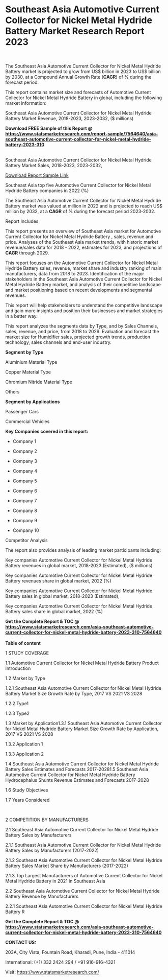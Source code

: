 <h1>Southeast Asia Automotive Current Collector for Nickel Metal Hydride Battery Market Research Report 2023</h1><br/><p>The Southeast Asia Automotive Current Collector for Nickel Metal Hydride Battery market is projected to grow from US$ billion in 2023 to US$ billion by 2030, at a Compound Annual Growth Rate (<strong>CAGR</strong>) of % during the forecast period.</p><p>
 
 This report contains market size and forecasts of Automotive Current Collector for Nickel Metal Hydride Battery in global, including the following market information:</p><p>
 
 Southeast Asia Automotive Current Collector for Nickel Metal Hydride Battery Market Revenue, 2018-2023, 2023-2032, ($ millions)</p><div><b>Download FREE Sample of this Report @ <a href="https://www.statsmarketresearch.com/download-free-sample/7564640/asia-southeast-automotive-current-collector-for-nickel-metal-hydride-battery-2023-310">https://www.statsmarketresearch.com/report-sample/7564640/asia-southeast-automotive-current-collector-for-nickel-metal-hydride-battery-2023-310</a></b></div><br><p>
 
 Southeast Asia Automotive Current Collector for Nickel Metal Hydride Battery Market Sales, 2018-2023, 2023-2032,</p><p><a href="https://www.statsmarketresearch.com/download-free-sample/7564640/asia-southeast-automotive-current-collector-for-nickel-metal-hydride-battery-2023-310">Download Report Sample Link</a></p><p>
 
 Southeast Asia top five Automotive Current Collector for Nickel Metal Hydride Battery companies in 2022 (%)</p><p>
 
 The Southeast Asia Automotive Current Collector for Nickel Metal Hydride Battery market was valued at million in 2022 and is projected to reach US$ million by 2032, at a <strong>CAGR</strong> of % during the forecast period 2023-2032.</p><p>
 
 Report Includes</p><p>
 
 This report presents an overview of Southeast Asia market for Automotive Current Collector for Nickel Metal Hydride Battery , sales, revenue and price. Analyses of the Southeast Asia market trends, with historic market revenue/sales data for 2018 - 2022, estimates for 2023, and projections of <strong>CAGR</strong> through 2029.</p><p>
 
 This report focuses on the Automotive Current Collector for Nickel Metal Hydride Battery sales, revenue, market share and industry ranking of main manufacturers, data from 2018 to 2023. Identification of the major stakeholders in the Southeast Asia Automotive Current Collector for Nickel Metal Hydride Battery market, and analysis of their competitive landscape and market positioning based on recent developments and segmental revenues.</p><p>
 
 This report will help stakeholders to understand the competitive landscape and gain more insights and position their businesses and market strategies in a better way.</p><p>
 
 This report analyzes the segments data by Type, and by Sales Channels, sales, revenue, and price, from 2018 to 2029. Evaluation and forecast the market size for Humidifier sales, projected growth trends, production technology, sales channels and end-user industry.</p><p>
 
  <strong>Segment by Type</strong></p><p>
 
 Aluminium Material Type</p><p>Copper Material Type</p><p>Chromium Nitride Material Type</p><p>Others</p><p>
 
 <strong> Segment <strong><strong>by Applications</strong></strong></strong></p><p>
 
 Passenger Cars</p><p>Commercial Vehicles</p><p><strong>Key Companies covered in this report:</strong></p><p>
 
 </p><ul><p></p><li>Company 1</li><p></p><li>Company 2</li><p></p><li>Company 3</li><p></p><li>Company 4</li><p></p><li>Company 5</li><p></p><li>Company 6</li><p></p><li>Company 7</li><p></p><li>Company 8</li><p></p><li>Company 9</li><p></p><li>Company 10</li><p></p></ul><p>Competitor Analysis</p><p>
 
 The report also provides analysis of leading market participants including:</p><p>
 
 Key companies Automotive Current Collector for Nickel Metal Hydride Battery revenues in global market, 2018-2023 (Estimated), ($ millions)</p><p>
 
 Key companies Automotive Current Collector for Nickel Metal Hydride Battery revenues share in global market, 2022 (%)</p><p>
 
 Key companies Automotive Current Collector for Nickel Metal Hydride Battery sales in global market, 2018-2023 (Estimated),</p><p>
 
 Key companies Automotive Current Collector for Nickel Metal Hydride Battery sales share in global market, 2022 (%)</p><div><b>Get the Complete Report & TOC @ <a href="https://www.statsmarketresearch.com/asia-southeast-automotive-current-collector-for-nickel-metal-hydride-battery-2023-310-7564640">https://www.statsmarketresearch.com/asia-southeast-automotive-current-collector-for-nickel-metal-hydride-battery-2023-310-7564640</a></b></div><br><b>Table of content</b><p>1 STUDY COVERAGE<br />
 
 1.1 Automotive Current Collector for Nickel Metal Hydride Battery Product Introduction<br />
 
 1.2 Market by Type<br />
 
 1.2.1 Southeast Asia Automotive Current Collector for Nickel Metal Hydride Battery Market Size Growth Rate by Type, 2017 VS 2021 VS 2028<br />
 
 1.2.2 Type1<br />
 
 1.2.3 Type2<br />
 
 1.3 Market by Application1.3.1 Southeast Asia Automotive Current Collector for Nickel Metal Hydride Battery Market Size Growth Rate by Application, 2017 VS 2021 VS 2028<br />
 
 1.3.2 Application 1<br />
 
 1.3.3 Application 2<br />
 
 1.4 Southeast Asia Automotive Current Collector for Nickel Metal Hydride Battery Sales Estimates and Forecasts 2017-20281.5 Southeast Asia Automotive Current Collector for Nickel Metal Hydride Battery Hydrocephalus Shunts Revenue Estimates and Forecasts 2017-2028<br />
 
 1.6 Study Objectives<br />
 
 1.7 Years Considered<br />
 
 <br />
 
 2 COMPETITION BY MANUFACTURERS<br />
 
 2.1 Southeast Asia Automotive Current Collector for Nickel Metal Hydride Battery Sales by Manufacturers<br />
 
 2.1.1 Southeast Asia Automotive Current Collector for Nickel Metal Hydride Battery Sales by Manufacturers (2017-2022)<br />
 
 2.1.2 Southeast Asia Automotive Current Collector for Nickel Metal Hydride Battery Sales Market Share by Manufacturers (2017-2022)<br />
 
 2.1.3 Top Largest Manufacturers of Automotive Current Collector for Nickel Metal Hydride Battery in 2021 in Southeast Asia<br />
 
 2.2 Southeast Asia Automotive Current Collector for Nickel Metal Hydride Battery Revenue by Manufacturers<br />
 
 2.2.1 Southeast Asia Automotive Current Collector for Nickel Metal Hydride Battery R<br><div><b>Get the Complete Report & TOC @ <a href="https://www.statsmarketresearch.com/asia-southeast-automotive-current-collector-for-nickel-metal-hydride-battery-2023-310-7564640">https://www.statsmarketresearch.com/asia-southeast-automotive-current-collector-for-nickel-metal-hydride-battery-2023-310-7564640</a></b></div></p>
 
 <b>CONTACT US:</b><br>
 
 203A, City Vista, Fountain Road, Kharadi, Pune, India - 411014 <br>
 
 International: (+1) 332 2424 294 / +91 916-916-4321<br>
 
 Visit: <a href="https://www.statsmarketresearch.com/">https://www.statsmarketresearch.com/</a>
 
 <br>